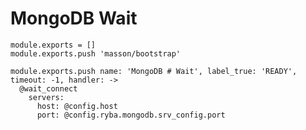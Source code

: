 
# MongoDB Wait

    module.exports = []
    module.exports.push 'masson/bootstrap'

    module.exports.push name: 'MongoDB # Wait', label_true: 'READY', timeout: -1, handler: ->
      @wait_connect
        servers:
          host: @config.host
          port: @config.ryba.mongodb.srv_config.port
